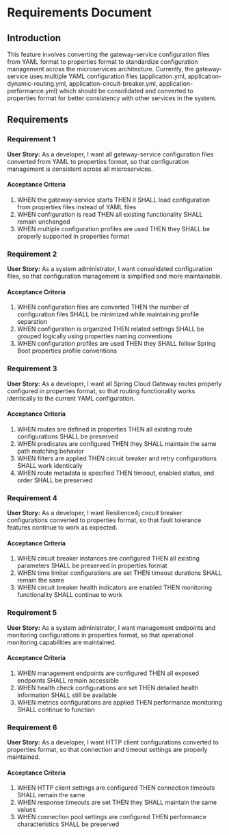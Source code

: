 # Requirements Document

## Introduction

This feature involves converting the gateway-service configuration files from YAML format to properties format to standardize configuration management across the microservices architecture. Currently, the gateway-service uses multiple YAML configuration files (application.yml, application-dynamic-routing.yml, application-circuit-breaker.yml, application-performance.yml) which should be consolidated and converted to properties format for better consistency with other services in the system.

## Requirements

### Requirement 1

**User Story:** As a developer, I want all gateway-service configuration files converted from YAML to properties format, so that configuration management is consistent across all microservices.

#### Acceptance Criteria

1. WHEN the gateway-service starts THEN it SHALL load configuration from properties files instead of YAML files
2. WHEN configuration is read THEN all existing functionality SHALL remain unchanged
3. WHEN multiple configuration profiles are used THEN they SHALL be properly supported in properties format

### Requirement 2

**User Story:** As a system administrator, I want consolidated configuration files, so that configuration management is simplified and more maintainable.

#### Acceptance Criteria

1. WHEN configuration files are converted THEN the number of configuration files SHALL be minimized while maintaining profile separation
2. WHEN configuration is organized THEN related settings SHALL be grouped logically using properties naming conventions
3. WHEN configuration profiles are used THEN they SHALL follow Spring Boot properties profile conventions

### Requirement 3

**User Story:** As a developer, I want all Spring Cloud Gateway routes properly configured in properties format, so that routing functionality works identically to the current YAML configuration.

#### Acceptance Criteria

1. WHEN routes are defined in properties THEN all existing route configurations SHALL be preserved
2. WHEN predicates are configured THEN they SHALL maintain the same path matching behavior
3. WHEN filters are applied THEN circuit breaker and retry configurations SHALL work identically
4. WHEN route metadata is specified THEN timeout, enabled status, and order SHALL be preserved

### Requirement 4

**User Story:** As a developer, I want Resilience4j circuit breaker configurations converted to properties format, so that fault tolerance features continue to work as expected.

#### Acceptance Criteria

1. WHEN circuit breaker instances are configured THEN all existing parameters SHALL be preserved in properties format
2. WHEN time limiter configurations are set THEN timeout durations SHALL remain the same
3. WHEN circuit breaker health indicators are enabled THEN monitoring functionality SHALL continue to work

### Requirement 5

**User Story:** As a system administrator, I want management endpoints and monitoring configurations in properties format, so that operational monitoring capabilities are maintained.

#### Acceptance Criteria

1. WHEN management endpoints are configured THEN all exposed endpoints SHALL remain accessible
2. WHEN health check configurations are set THEN detailed health information SHALL still be available
3. WHEN metrics configurations are applied THEN performance monitoring SHALL continue to function

### Requirement 6

**User Story:** As a developer, I want HTTP client configurations converted to properties format, so that connection and timeout settings are properly maintained.

#### Acceptance Criteria

1. WHEN HTTP client settings are configured THEN connection timeouts SHALL remain the same
2. WHEN response timeouts are set THEN they SHALL maintain the same values
3. WHEN connection pool settings are configured THEN performance characteristics SHALL be preserved
